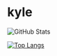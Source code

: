 # kyle

![GitHub Stats](https://github-readme-stats.vercel.app/api?username=KyleHilbert&theme=radical)

[![Top Langs](https://github-readme-stats.vercel.app/api/top-langs/?username=KyleHilbert&layout=compact)](https://github.com/anuraghazra/github-readme-stats)
